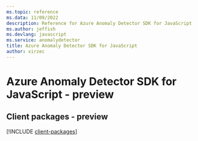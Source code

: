 ```yaml
---
ms.topic: reference
ms.data: 11/09/2022
description: Reference for Azure Anomaly Detector SDK for JavaScript
ms.author: jeffish
ms.devlang: javascript
ms.service: anomalydetector
title: Azure Anomaly Detector SDK for JavaScript
author: xirzec
---
```

# Azure Anomaly Detector SDK for JavaScript - preview

## Client packages - preview
[!INCLUDE [client-packages](anomaly-detector-client-index.md)]